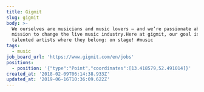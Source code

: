 ```yaml
---
title: Gigmit
slug: gigmit
body: >-
  We ourselves are musicians and music lovers – and we’re passionate about our
  mission to change the live music industry.Here at gigmit, our goal is to get
  talented artists where they belong: on stage! #music
tags:
  - music
job_board_url: 'https://www.gigmit.com/en/jobs'
positions:
  - position: '{"type":"Point","coordinates":[13.418579,52.491014]}'
created_at: '2018-02-09T06:14:38.933Z'
updated_at: '2019-06-16T10:36:09.622Z'
---
```


